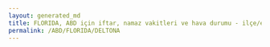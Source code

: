 ```yaml
---
layout: generated_md
title: FLORIDA, ABD için iftar, namaz vakitleri ve hava durumu - ilçe/eyalet seç
permalink: /ABD/FLORIDA/DELTONA
---
```


<script type="text/javascript">
  var country = ABD;
  var city = FLORIDA;
  var state = DELTONA;
  var lat = 72;
  var lon = 21;
</script>
